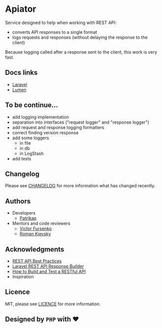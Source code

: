 # Apiator

Service designed to help when working with REST API:
* converts API responses to a single format
* logs requests and responses (without delaying the response to the client)

Because logging called after a response sent to the client, this work is very fast.

## Docs links

* [Laravel](./docs/LARAVEL.md)
* [Lumen](./docs/LUMEN.md)

## To be continue...
* add logging implementation
* separation into interfaces ("request logger" and "response logger")
* add request and response logging formatters
* correct finding version response
* add some loggers
    * in file
    * in db
    * in LogStash
* add tests

## Changelog
Please see [CHANGELOG](CHANGELOG.md) for more information what has changed recently.

## Authors
* Developers 
    * [Patrikap](https://github.com/patrikap)
* Mentors and code reviewers
    * [Victor Fursenko](https://github.com/va-fursenko) 
    * [Roman Kievsky](https://github.com/rkievsky)

## Acknowledgments
* [REST API Best Practices](https://habr.com/ru/post/351890/)
* [Laravel REST API Response Builder](https://laravel-news.com/laravel-rest-api-response-builder)
* [How to Build and Test a RESTful API](https://www.toptal.com/laravel/restful-laravel-api-tutorial)
* Inspiration

## Licence
MIT, please see [LICENCE](LICENSE) for more information.

## Designed by `PHP` with &hearts;
